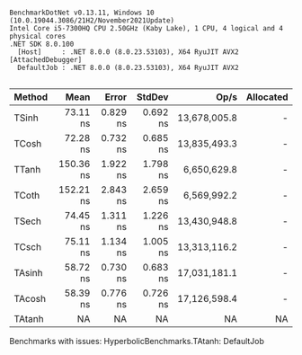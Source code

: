 ```

BenchmarkDotNet v0.13.11, Windows 10 (10.0.19044.3086/21H2/November2021Update)
Intel Core i5-7300HQ CPU 2.50GHz (Kaby Lake), 1 CPU, 4 logical and 4 physical cores
.NET SDK 8.0.100
  [Host]     : .NET 8.0.0 (8.0.23.53103), X64 RyuJIT AVX2 [AttachedDebugger]
  DefaultJob : .NET 8.0.0 (8.0.23.53103), X64 RyuJIT AVX2


```
| Method | Mean      | Error    | StdDev   | Op/s         | Allocated |
|------- |----------:|---------:|---------:|-------------:|----------:|
| TSinh  |  73.11 ns | 0.829 ns | 0.692 ns | 13,678,005.8 |         - |
| TCosh  |  72.28 ns | 0.732 ns | 0.685 ns | 13,835,493.3 |         - |
| TTanh  | 150.36 ns | 1.922 ns | 1.798 ns |  6,650,629.8 |         - |
| TCoth  | 152.21 ns | 2.843 ns | 2.659 ns |  6,569,992.2 |         - |
| TSech  |  74.45 ns | 1.311 ns | 1.226 ns | 13,430,948.8 |         - |
| TCsch  |  75.11 ns | 1.134 ns | 1.005 ns | 13,313,116.2 |         - |
| TAsinh |  58.72 ns | 0.730 ns | 0.683 ns | 17,031,181.1 |         - |
| TAcosh |  58.39 ns | 0.776 ns | 0.726 ns | 17,126,598.4 |         - |
| TAtanh |        NA |       NA |       NA |           NA |        NA |

Benchmarks with issues:
  HyperbolicBenchmarks.TAtanh: DefaultJob
